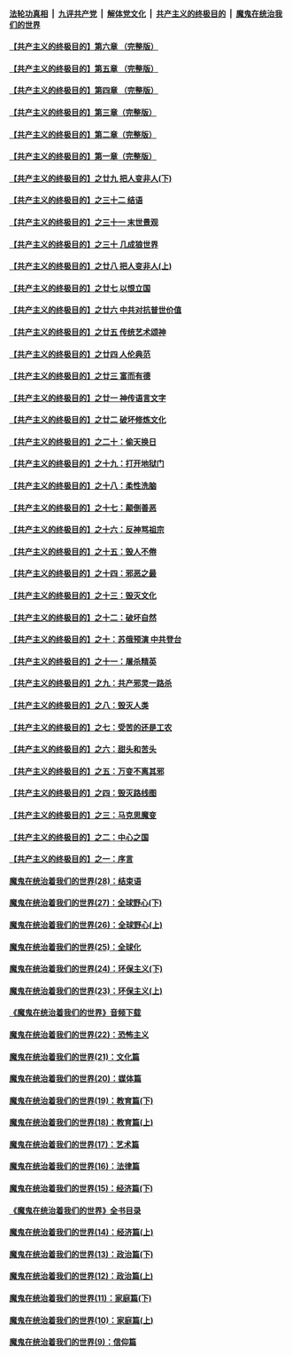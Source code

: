 ####  [法轮功真相](../../../../basic/blob/master/README.md?t=04150830) &nbsp;|&nbsp; [九评共产党](../../../../9ping.md/blob/master/README.md?t=04150830) &nbsp;|&nbsp; [解体党文化](../../../../jtdwh.md/blob/master/README.md?t=04150830)  &nbsp;|&nbsp; [共产主义的终极目的](../../../../gczydzjmd.md/blob/master/README.md?t=04150830) &nbsp;|&nbsp; [魔鬼在统治我们的世界](../../../../mgztzwmdsj.md/blob/master/README.md?t=04150830) 

#### [【共产主义的终极目的】第六章 （完整版）](../pages/nsc422/n11428913.md?t=04150830) 

#### [【共产主义的终极目的】第五章 （完整版）](../pages/nsc422/n11428912.md?t=04150830) 

#### [【共产主义的终极目的】第四章 （完整版）](../pages/nsc422/n11428907.md?t=04150830) 

#### [【共产主义的终极目的】第三章（完整版）](../pages/nsc422/n11428848.md?t=04150830) 

#### [【共产主义的终极目的】第二章（完整版）](../pages/nsc422/n11428831.md?t=04150830) 

#### [【共产主义的终极目的】第一章（完整版）](../pages/nsc422/n11417651.md?t=04150830) 

#### [【共产主义的终极目的】之廿九 把人变非人(下)](../pages/nsc422/n11344140.md?t=04150830) 

#### [【共产主义的终极目的】之三十二 结语](../pages/nsc422/n11360535.md?t=04150830) 

#### [【共产主义的终极目的】之三十一 末世景观](../pages/nsc422/n11351129.md?t=04150830) 

#### [【共产主义的终极目的】之三十 几成狼世界](../pages/nsc422/n11348280.md?t=04150830) 

#### [【共产主义的终极目的】之廿八 把人变非人(上)](../pages/nsc422/n11340492.md?t=04150830) 

#### [【共产主义的终极目的】之廿七 以恨立国](../pages/nsc422/n11336944.md?t=04150830) 

#### [【共产主义的终极目的】之廿六 中共对抗普世价值](../pages/nsc422/n11324785.md?t=04150830) 

#### [【共产主义的终极目的】之廿五 传统艺术颂神](../pages/nsc422/n11296396.md?t=04150830) 

#### [【共产主义的终极目的】之廿四 人伦典范](../pages/nsc422/n11296397.md?t=04150830) 

#### [【共产主义的终极目的】之廿三 富而有德](../pages/nsc422/n11283598.md?t=04150830) 

#### [【共产主义的终极目的】之廿一 神传语言文字](../pages/nsc422/n11263265.md?t=04150830) 

#### [【共产主义的终极目的】之廿二 破坏修炼文化](../pages/nsc422/n11245728.md?t=04150830) 

#### [【共产主义的终极目的】之二十：偷天换日](../pages/nsc422/n11238846.md?t=04150830) 

#### [【共产主义的终极目的】之十九：打开地狱门](../pages/nsc422/n11206376.md?t=04150830) 

#### [【共产主义的终极目的】之十八：柔性洗脑](../pages/nsc422/n11199994.md?t=04150830) 

#### [【共产主义的终极目的】之十七：颠倒善恶](../pages/nsc422/n11179782.md?t=04150830) 

#### [【共产主义的终极目的】之十六：反神骂祖宗](../pages/nsc422/n11166798.md?t=04150830) 

#### [【共产主义的终极目的】之十五：毁人不倦](../pages/nsc422/n11166792.md?t=04150830) 

#### [【共产主义的终极目的】之十四：邪恶之最](../pages/nsc422/n11150249.md?t=04150830) 

#### [【共产主义的终极目的】之十三：毁灭文化](../pages/nsc422/n11135227.md?t=04150830) 

#### [【共产主义的终极目的】之十二：破坏自然](../pages/nsc422/n11135214.md?t=04150830) 

#### [【共产主义的终极目的】之十：苏俄预演 中共登台](../pages/nsc422/n11118424.md?t=04150830) 

#### [【共产主义的终极目的】之十一：屠杀精英](../pages/nsc422/n11118442.md?t=04150830) 

#### [【共产主义的终极目的】之九：共产邪灵一路杀](../pages/nsc422/n11114139.md?t=04150830) 

#### [【共产主义的终极目的】之八：毁灭人类](../pages/nsc422/n11108503.md?t=04150830) 

#### [【共产主义的终极目的】之七：受苦的还是工农](../pages/nsc422/n11101809.md?t=04150830) 

#### [【共产主义的终极目的】之六：甜头和苦头](../pages/nsc422/n11096971.md?t=04150830) 

#### [【共产主义的终极目的】之五：万变不离其邪](../pages/nsc422/n11091285.md?t=04150830) 

#### [【共产主义的终极目的】之四：毁灭路线图](../pages/nsc422/n11086284.md?t=04150830) 

#### [【共产主义的终极目的】之三：马克思魔变](../pages/nsc422/n11061941.md?t=04150830) 

#### [【共产主义的终极目的】之二：中心之国](../pages/nsc422/n11047728.md?t=04150830) 

#### [【共产主义的终极目的】之一：序言](../pages/nsc422/n11086077.md?t=04150830) 

#### [魔鬼在统治着我们的世界(28)：结束语](../pages/nsc422/n10936246.md?t=04150830) 

#### [魔鬼在统治着我们的世界(27)：全球野心(下)](../pages/nsc422/n10928319.md?t=04150830) 

#### [魔鬼在统治着我们的世界(26)：全球野心(上)](../pages/nsc422/n10900318.md?t=04150830) 

#### [魔鬼在统治着我们的世界(25)：全球化](../pages/nsc422/n10788205.md?t=04150830) 

#### [魔鬼在统治着我们的世界(24)：环保主义(下)](../pages/nsc422/n10695307.md?t=04150830) 

#### [魔鬼在统治着我们的世界(23)：环保主义(上)](../pages/nsc422/n10688613.md?t=04150830) 

#### [《魔鬼在统治着我们的世界》音频下载](../pages/nsc422/n10635553.md?t=04150830) 

#### [魔鬼在统治着我们的世界(22)：恐怖主义](../pages/nsc422/n10614727.md?t=04150830) 

#### [魔鬼在统治着我们的世界(21)：文化篇](../pages/nsc422/n10597706.md?t=04150830) 

#### [魔鬼在统治着我们的世界(20)：媒体篇](../pages/nsc422/n10586579.md?t=04150830) 

#### [魔鬼在统治着我们的世界(19)：教育篇(下)](../pages/nsc422/n10564808.md?t=04150830) 

#### [魔鬼在统治着我们的世界(18)：教育篇(上)](../pages/nsc422/n10526970.md?t=04150830) 

#### [魔鬼在统治着我们的世界(17)：艺术篇](../pages/nsc422/n10499093.md?t=04150830) 

#### [魔鬼在统治着我们的世界(16)：法律篇](../pages/nsc422/n10485969.md?t=04150830) 

#### [魔鬼在统治着我们的世界(15)：经济篇(下)](../pages/nsc422/n10469975.md?t=04150830) 

#### [《魔鬼在统治着我们的世界》全书目录](../pages/nsc422/n10464261.md?t=04150830) 

#### [魔鬼在统治着我们的世界(14)：经济篇(上)](../pages/nsc422/n10457370.md?t=04150830) 

#### [魔鬼在统治着我们的世界(13)：政治篇(下)](../pages/nsc422/n10448270.md?t=04150830) 

#### [魔鬼在统治着我们的世界(12)：政治篇(上)](../pages/nsc422/n10444576.md?t=04150830) 

#### [魔鬼在统治着我们的世界(11)：家庭篇(下)](../pages/nsc422/n10440961.md?t=04150830) 

#### [魔鬼在统治着我们的世界(10)：家庭篇(上)](../pages/nsc422/n10435448.md?t=04150830) 

#### [魔鬼在统治着我们的世界(9)：信仰篇](../pages/nsc422/n10432159.md?t=04150830) 

